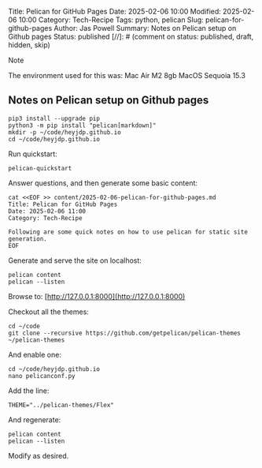 Title: Pelican for GitHub Pages
Date: 2025-02-06 10:00
Modified: 2025-02-06 10:00
Category: Tech-Recipe
Tags: python, pelican
Slug: pelican-for-github-pages
Author: Jas Powell
Summary: Notes on Pelican setup on Github pages
Status: published 
[//]: # (comment on status: published, draft, hidden, skip)

> [!NOTE]
> The environment used for this was: Mac Air M2 8gb MacOS Sequoia 15.3

## Notes on Pelican setup on Github pages

```
pip3 install --upgrade pip
python3 -m pip install "pelican[markdown]"
mkdir -p ~/code/heyjdp.github.io
cd ~/code/heyjdp.github.io
```

Run quickstart:

```
pelican-quickstart
```

Answer questions, and then generate some basic content:

```
cat <<EOF >> content/2025-02-06-pelican-for-github-pages.md
Title: Pelican for GitHub Pages
Date: 2025-02-06 11:00
Category: Tech-Recipe

Following are some quick notes on how to use pelican for static site generation.
EOF
```

Generate and serve the site on localhost:

```
pelican content
pelican --listen
```

Browse to: [http://127.0.0.1:8000](http://127.0.0.1:8000)

Checkout all the themes:

```
cd ~/code
git clone --recursive https://github.com/getpelican/pelican-themes ~/pelican-themes
```

And enable one:

```
cd ~/code/heyjdp.github.io
nano pelicanconf.py
```

Add the line:

```
THEME="../pelican-themes/Flex"
```

And regenerate:

```
pelican content
pelican --listen
```

Modify as desired.
